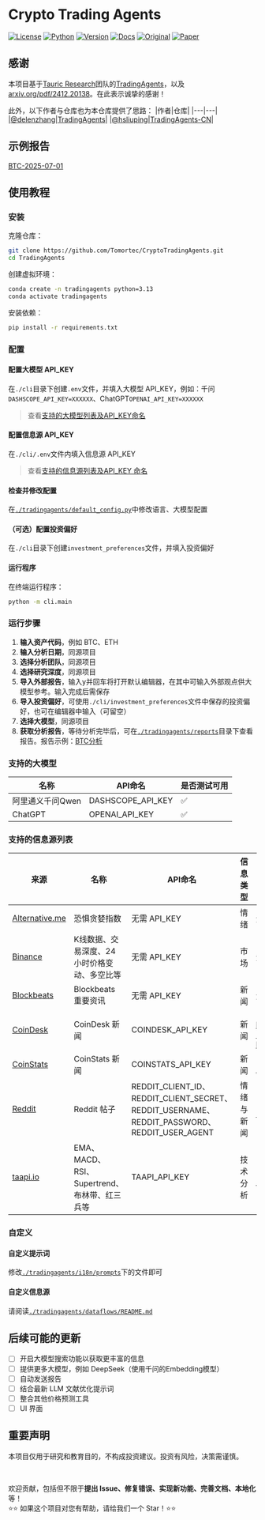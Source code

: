 # Crypto Trading Agents

[![License](https://img.shields.io/badge/License-Apache%202.0-blue.svg)](https://opensource.org/licenses/Apache-2.0)
[![Python](https://img.shields.io/badge/Python-3.10%2B-blue.svg)](https://www.python.org/)
[![Version](https://img.shields.io/badge/Version-0.1.0--preview-yellow.svg)](./VERSION)
[![Docs](https://img.shields.io/badge/Docs-Documentation-green.svg)](./README.md)
[![Original](https://img.shields.io/badge/Base%20On-TauricResearch/TradingAgents-orange.svg)](https://github.com/TauricResearch/TradingAgents)
[![Paper](https://img.shields.io/badge/Paper-arxiv%202412.20138-blue.svg)](https://arxiv.org/pdf/2412.20138)

## 感谢
本项目基于[Tauric Research](https://github.com/TauricResearch)团队的[TradingAgents](https://github.com/TauricResearch/TradingAgents)，以及[arxiv.org/pdf/2412.20138](https://arxiv.org/pdf/2412.20138)。在此表示诚挚的感谢！

此外，以下作者与仓库也为本仓库提供了思路：
|作者|仓库|
|---|---|
|[@delenzhang](https://github.com/delenzhang)|[TradingAgents](https://github.com/delenzhang/TradingAgents)|
|[@hsliuping](https://github.com/hsliuping)|[TradingAgents-CN](https://github.com/hsliuping/TradingAgents-CN)|

## 示例报告
[BTC-2025-07-01](./EXAMPLE_REPORT.md)

## 使用教程
### 安装
克隆仓库：
```sh
git clone https://github.com/Tomortec/CryptoTradingAgents.git
cd TradingAgents
```
创建虚拟环境：
```sh
conda create -n tradingagents python=3.13
conda activate tradingagents
```
安装依赖：
```sh
pip install -r requirements.txt
```

### 配置
#### 配置大模型 API_KEY
在`./cli`目录下创建`.env`文件，并填入大模型 API_KEY，例如：千问`DASHSCOPE_API_KEY=XXXXXX`、ChatGPT`OPENAI_API_KEY=XXXXXX`
> 查看[支持的大模型列表及API_KEY命名](#支持的大模型)
#### 配置信息源 API_KEY
在`./cli/.env`文件内填入信息源 API_KEY
> 查看[支持的信息源列表及API_KEY 命名](#支持的信息源列表)
#### 检查并修改配置
在[`./tradingagents/default_config.py`](./tradingagents/default_config.py)中修改语言、大模型配置
#### （可选）配置投资偏好
在`./cli`目录下创建`investment_preferences`文件，并填入投资偏好
#### 运行程序
在终端运行程序：
```sh
python -m cli.main
```

### 运行步骤
1. **输入资产代码**，例如 BTC、ETH  
2. **输入分析日期**，同源项目
3. **选择分析团队**，同源项目
4. **选择研究深度**，同源项目
5. **导入外部报告**，输入y并回车将打开默认编辑器，在其中可输入外部观点供大模型参考。输入完成后需保存
6. **导入投资偏好**，可使用`./cli/investment_preferences`文件中保存的投资偏好，也可在编辑器中输入（可留空）
7. **选择大模型**，同源项目
8. **获取分析报告**，等待分析完毕后，可在[`./tradingagents/reports`](./tradingagents/reports)目录下查看报告。报告示例：[BTC分析](./EXAMPLE_REPORT.md)

### 支持的大模型
|名称|API命名|是否测试可用|
|---|---|---|
|阿里通义千问Qwen|DASHSCOPE_API_KEY|✅|
|ChatGPT|OPENAI_API_KEY|✅|

### 支持的信息源列表
|来源|名称|API命名|信息类型|API 注册地址|
|---|---|---|---|---|
|[Alternative.me](https://alternative.me/crypto/fear-and-greed-index/)|恐惧贪婪指数|无需 API_KEY|情绪|无|
|[Binance](https://developers.binance.com/docs/zh-CN/derivatives/usds-margined-futures/market-data/rest-api/Kline-Candlestick-Data)|K线数据、交易深度、24 小时价格变动、多空比等|无需 API_KEY|市场|无|
|[Blockbeats](https://github.com/BlockBeatsOfficial/RESTful-API)|Blockbeats 重要资讯|无需 API_KEY|新闻|无|
|[CoinDesk](https://developers.coindesk.com/documentation/data-api/news_v1_article_list)|CoinDesk 新闻|COINDESK_API_KEY|新闻|[https://developers.coindesk.com/settings/api-keys](https://developers.coindesk.com/settings/api-keys)|
|[CoinStats](https://docs.api.coinstats.app/reference/get-news)|CoinStats 新闻|COINSTATS_API_KEY|新闻|[https://openapi.coinstats.app](https://openapi.coinstats.app/)
|[Reddit](https://praw.readthedocs.io/en/stable/)|Reddit 帖子|REDDIT_CLIENT_ID、REDDIT_CLIENT_SECRET、REDDIT_USERNAME、REDDIT_PASSWORD、REDDIT_USER_AGENT|情绪与新闻|[https://old.reddit.com/prefs/apps](https://old.reddit.com/prefs/apps/)|
|[taapi.io](https://taapi.io/indicators/)|EMA、MACD、RSI、Supertrend、布林带、红三兵等|TAAPI_API_KEY|技术分析|[https://taapi.io/my-account](https://taapi.io/my-account/)|

### 自定义
#### 自定义提示词
修改[`./tradingagents/i18n/prompts`](./tradingagents/i18n/prompts)下的文件即可
#### 自定义信息源
请阅读[`./tradingagents/dataflows/README.md`](./tradingagents/dataflows/README.md)

## 后续可能的更新
- [ ] 开启大模型搜索功能以获取更丰富的信息
- [ ] 提供更多大模型，例如 DeepSeek（使用千问的Embedding模型）
- [ ] 自动发送报告
- [ ] 结合最新 LLM 文献优化提示词
- [ ] 整合其他价格预测工具
- [ ] UI 界面

## 重要声明
本项目仅用于研究和教育目的，不构成投资建议。投资有风险，决策需谨慎。
  
<br/>

欢迎贡献，包括但不限于**提出 Issue、修复错误、实现新功能、完善文档、本地化**等！  
⭐️⭐️ 如果这个项目对您有帮助，请给我们一个 Star！⭐️⭐️
